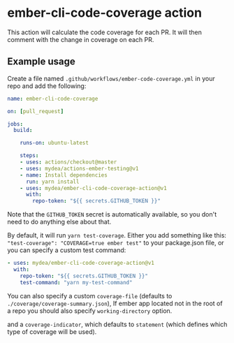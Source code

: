# ember-cli-code-coverage action

This action will calculate the code coverage for each PR. It will then comment with the change in coverage on each PR.

## Example usage

Create a file named `.github/workflows/ember-code-coverage.yml` in your repo and add the following:

```yaml
name: ember-cli-code-coverage

on: [pull_request]

jobs:
  build:

    runs-on: ubuntu-latest

    steps:
    - uses: actions/checkout@master
    - uses: mydea/actions-ember-testing@v1
    - name: Install dependencies
      run: yarn install
    - uses: mydea/ember-cli-code-coverage-action@v1
      with:
        repo-token: "${{ secrets.GITHUB_TOKEN }}"
```

Note that the `GITHUB_TOKEN` secret is automatically available, so you don't need to do anything else about that.

By default, it will run `yarn test-coverage`. 
Either you add something like this: `"test-coverage": "COVERAGE=true ember test"` to your package.json file, 
or you can specify a custom test command:

```yaml
- uses: mydea/ember-cli-code-coverage-action@v1
  with:
    repo-token: "${{ secrets.GITHUB_TOKEN }}"
    test-command: "yarn my-test-command"
```

You can also specify a custom `coverage-file` (defaults to `./coverage/coverage-summary.json`), 
If ember app located not in the root of a repo you should also specify  `working-directory` option.

and a `coverage-indicator`, which defaults to `statement` (which defines which type of coverage will be used).
